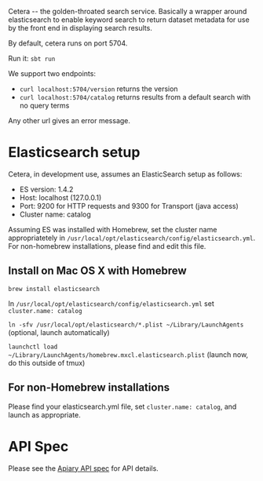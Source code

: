 Cetera -- the golden-throated search service.
Basically a wrapper around elasticsearch to enable keyword search to return dataset metadata for use by the front end in displaying search results.

By default, cetera runs on port 5704.

Run it: `sbt run`

We support two endpoints:
* `curl localhost:5704/version` returns the version
* `curl localhost:5704/catalog` returns results from a default search with no query terms

Any other url gives an error message.

# Elasticsearch setup

Cetera, in development use, assumes an ElasticSearch setup as follows:

- ES version: 1.4.2
- Host: localhost (127.0.0.1)
- Port: 9200 for HTTP requests and 9300 for Transport (java access)
- Cluster name: catalog

Assuming ES was installed with Homebrew, set the cluster name appropriatetely in `/usr/local/opt/elasticsearch/config/elasticsearch.yml`. For non-homebrew installations, please find and edit this file.

## Install on Mac OS X with Homebrew

`brew install elasticsearch`

In `/usr/local/opt/elasticsearch/config/elasticsearch.yml` set `cluster.name: catalog`

`ln -sfv /usr/local/opt/elasticsearch/*.plist ~/Library/LaunchAgents` (optional, launch automatically)

`launchctl load ~/Library/LaunchAgents/homebrew.mxcl.elasticsearch.plist` (launch now, do this outside of tmux)

## For non-Homebrew installations

Please find your elasticsearch.yml file, set `cluster.name: catalog`, and launch as appropriate.

# API Spec

Please see the [Apiary API spec](http://docs.cetera.apiary.io/#) for API details.
